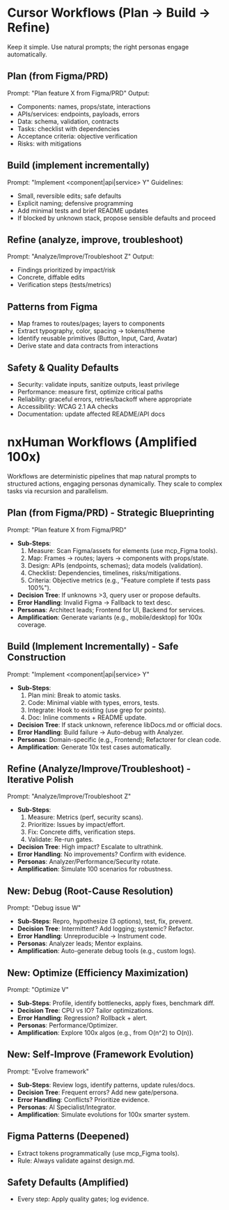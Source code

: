 # Cursor Workflows (Plan → Build → Refine)

Keep it simple. Use natural prompts; the right personas engage automatically.

## Plan (from Figma/PRD)
Prompt: "Plan feature X from Figma/PRD"
Output:
- Components: names, props/state, interactions
- APIs/services: endpoints, payloads, errors
- Data: schema, validation, contracts
- Tasks: checklist with dependencies
- Acceptance criteria: objective verification
- Risks: with mitigations

## Build (implement incrementally)
Prompt: "Implement <component|api|service> Y"
Guidelines:
- Small, reversible edits; safe defaults
- Explicit naming; defensive programming
- Add minimal tests and brief README updates
- If blocked by unknown stack, propose sensible defaults and proceed

## Refine (analyze, improve, troubleshoot)
Prompt: "Analyze/Improve/Troubleshoot Z"
Output:
- Findings prioritized by impact/risk
- Concrete, diffable edits
- Verification steps (tests/metrics)

## Patterns from Figma
- Map frames to routes/pages; layers to components
- Extract typography, color, spacing → tokens/theme
- Identify reusable primitives (Button, Input, Card, Avatar)
- Derive state and data contracts from interactions

## Safety & Quality Defaults
- Security: validate inputs, sanitize outputs, least privilege
- Performance: measure first, optimize critical paths
- Reliability: graceful errors, retries/backoff where appropriate
- Accessibility: WCAG 2.1 AA checks
- Documentation: update affected README/API docs

# nxHuman Workflows (Amplified 100x)

Workflows are deterministic pipelines that map natural prompts to structured actions, engaging personas dynamically. They scale to complex tasks via recursion and parallelism.

## Plan (from Figma/PRD) - Strategic Blueprinting
Prompt: "Plan feature X from Figma/PRD"
- **Sub-Steps**:
  1. Measure: Scan Figma/assets for elements (use mcp_Figma tools).
  2. Map: Frames → routes; layers → components with props/state.
  3. Design: APIs (endpoints, schemas); data models (validation).
  4. Checklist: Dependencies, timelines, risks/mitigations.
  5. Criteria: Objective metrics (e.g., "Feature complete if tests pass 100%").
- **Decision Tree**: If unknowns >3, query user or propose defaults.
- **Error Handling**: Invalid Figma → Fallback to text desc.
- **Personas**: Architect leads; Frontend for UI, Backend for services.
- **Amplification**: Generate variants (e.g., mobile/desktop) for 100x coverage.

## Build (Implement Incrementally) - Safe Construction
Prompt: "Implement <component|api|service> Y"
- **Sub-Steps**:
  1. Plan mini: Break to atomic tasks.
  2. Code: Minimal viable with types, errors, tests.
  3. Integrate: Hook to existing (use grep for points).
  4. Doc: Inline comments + README update.
- **Decision Tree**: If stack unknown, reference libDocs.md or official docs.
- **Error Handling**: Build failure → Auto-debug with Analyzer.
- **Personas**: Domain-specific (e.g., Frontend); Refactorer for clean code.
- **Amplification**: Generate 10x test cases automatically.

## Refine (Analyze/Improve/Troubleshoot) - Iterative Polish
Prompt: "Analyze/Improve/Troubleshoot Z"
- **Sub-Steps**:
  1. Measure: Metrics (perf, security scans).
  2. Prioritize: Issues by impact/effort.
  3. Fix: Concrete diffs, verification steps.
  4. Validate: Re-run gates.
- **Decision Tree**: High impact? Escalate to ultrathink.
- **Error Handling**: No improvements? Confirm with evidence.
- **Personas**: Analyzer/Performance/Security rotate.
- **Amplification**: Simulate 100 scenarios for robustness.

## New: Debug (Root-Cause Resolution)
Prompt: "Debug issue W"
- **Sub-Steps**: Repro, hypothesize (3 options), test, fix, prevent.
- **Decision Tree**: Intermittent? Add logging; systemic? Refactor.
- **Error Handling**: Unreproducible → Instrument code.
- **Personas**: Analyzer leads; Mentor explains.
- **Amplification**: Auto-generate debug tools (e.g., custom logs).

## New: Optimize (Efficiency Maximization)
Prompt: "Optimize V"
- **Sub-Steps**: Profile, identify bottlenecks, apply fixes, benchmark diff.
- **Decision Tree**: CPU vs IO? Tailor optimizations.
- **Error Handling**: Regression? Rollback + alert.
- **Personas**: Performance/Optimizer.
- **Amplification**: Explore 100x algos (e.g., from O(n^2) to O(n)).

## New: Self-Improve (Framework Evolution)
Prompt: "Evolve framework"
- **Sub-Steps**: Review logs, identify patterns, update rules/docs.
- **Decision Tree**: Frequent errors? Add new gate/persona.
- **Error Handling**: Conflicts? Prioritize evidence.
- **Personas**: AI Specialist/Integrator.
- **Amplification**: Simulate evolutions for 100x smarter system.

## Figma Patterns (Deepened)
- Extract tokens programmatically (use mcp_Figma tools).
- Rule: Always validate against design.md.

## Safety Defaults (Amplified)
- Every step: Apply quality gates; log evidence.
